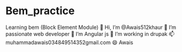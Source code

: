 # Bem_practice
Learning bem (Block Element Module)
👋 Hi, I’m @Awais512khaur
👀 I’m passionate web developer
🌱 I’m Angular js
💞️ I’m working in drupak
📫 muhammadawais034849514352gmail.com
😄 Awais
